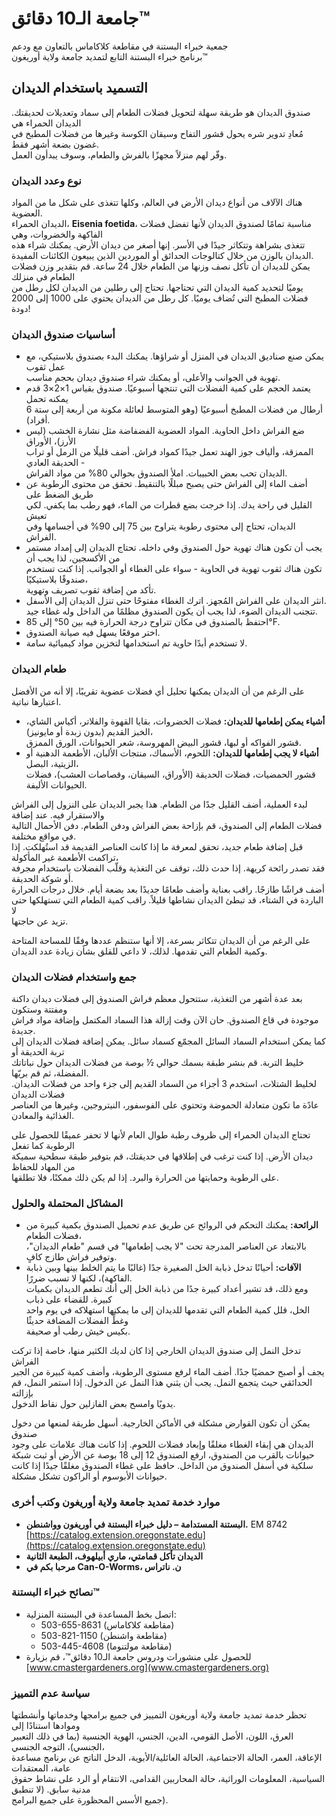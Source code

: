 # جامعة الـ10 دقائق™  
جمعية خبراء البستنة في مقاطعة كلاكاماس بالتعاون مع ودعم  
برنامج خبراء البستنة التابع لتمديد جامعة ولاية أوريغون™  

## التسميد باستخدام الديدان  
صندوق الديدان هو طريقة سهلة لتحويل فضلات الطعام إلى سماد وتعديلات لحديقتك. الديدان الحمراء هي  
مُعادِ تدوير شره يحول قشور التفاح وسيقان الكوسة وغيرها من فضلات المطبخ في غضون بضعة أشهر فقط.  
وفّر لهم منزلاً مجهزًا بالفرش والطعام، وسوف يبدأون العمل.  

### نوع وعدد الديدان  
هناك الآلاف من أنواع ديدان الأرض في العالم، وكلها تتغذى على شكل ما من المواد العضوية.  
الديدان الحمراء، **Eisenia foetida**، مناسبة تمامًا لصندوق الديدان لأنها تفضل فضلات الفاكهة والخضروات، وهي  
تتغذى بشراهة وتتكاثر جيدًا في الأسر. إنها أصغر من ديدان الأرض. يمكنك شراء هذه  
الديدان بالوزن من خلال كتالوجات الحدائق أو الموردين الذين يبيعون الكائنات المفيدة.  
يمكن للديدان أن تأكل نصف وزنها من الطعام خلال 24 ساعة. قم بتقدير وزن فضلات الطعام في منزلك  
يوميًا لتحديد كمية الديدان التي تحتاجها. تحتاج إلى رطلين من الديدان لكل رطل من  
فضلات المطبخ التي تُضاف يوميًا. كل رطل من الديدان يحتوي على 1000 إلى 2000 دودة!  

### أساسيات صندوق الديدان  
- يمكن صنع صناديق الديدان في المنزل أو شراؤها. يمكنك البدء بصندوق بلاستيكي، مع عمل ثقوب  
تهوية في الجوانب والأعلى، أو يمكنك شراء صندوق ديدان بحجم مناسب.  
- يعتمد الحجم على كمية الفضلات التي تنتجها أسبوعيًا. صندوق بقياس 1×2×3 قدم يمكنه تحمل  
6 أرطال من فضلات المطبخ أسبوعيًا (وهو المتوسط لعائلة مكونة من أربعة إلى ستة أفراد).  
- ضع الفراش داخل الحاوية. المواد العضوية الفضفاضة مثل نشارة الخشب (ليس الأرز)، الأوراق  
الممزقة، وألياف جوز الهند تعمل جيدًا كمواد فراش. أضف قليلًا من الرمل أو تراب الحديقة العادي -  
الديدان تحب بعض الحبيبات. املأ الصندوق بحوالي 80% من مواد الفراش.  
- أضف الماء إلى الفراش حتى يصبح مبللًا بالتنقيط. تحقق من محتوى الرطوبة عن طريق الضغط على  
القليل في راحة يدك. إذا خرجت بضع قطرات من الماء، فهو رطب بما يكفي. لكي تعيش  
الديدان، تحتاج إلى محتوى رطوبة يتراوح بين 75 إلى 90% في أجسامها وفي الفراش.  
- يجب أن تكون هناك تهوية حول الصندوق وفي داخله. تحتاج الديدان إلى إمداد مستمر من الأكسجين، لذا يجب أن  
تكون هناك ثقوب تهوية في الحاوية - سواء على الغطاء أو الجوانب. إذا كنت تستخدم صندوقًا بلاستيكيًا،  
تأكد من إضافة ثقوب تصريف وتهوية.  
- انثر الديدان على الفراش المُجهز. اترك الغطاء مفتوحًا حتى تنزل الديدان إلى الأسفل.  
تتجنب الديدان الضوء، لذا يجب أن يكون الصندوق مظلمًا من الداخل وله غطاء جيد.  
- احتفظ بالصندوق في مكان تتراوح درجة الحرارة فيه بين 50° إلى 85°F.  
- اختر موقعًا يسهل فيه صيانة الصندوق.  
- لا تستخدم أبدًا حاوية تم استخدامها لتخزين مواد كيميائية سامة.  

### طعام الديدان  
على الرغم من أن الديدان يمكنها تحليل أي فضلات عضوية تقريبًا، إلا أنه من الأفضل اعتبارها نباتية.  
- **أشياء يمكن إطعامها للديدان:** فضلات الخضروات، بقايا القهوة والفلاتر، أكياس الشاي، الخبز القديم (بدون زبدة أو مايونيز)،  
قشور الفواكه أو لبها، قشور البيض المهروسة، شعر الحيوانات، الورق الممزق.  
- **أشياء لا يجب إطعامها للديدان:** اللحوم، الأسماك، منتجات الألبان، الأطعمة الدهنية أو الزيتية، البصل،  
قشور الحمضيات، فضلات الحديقة (الأوراق، السيقان، وقصاصات العشب)، فضلات الحيوانات الأليفة.  

لبدء العملية، أضف القليل جدًا من الطعام. هذا يجبر الديدان على النزول إلى الفراش والاستقرار فيه. عند إضافة  
فضلات الطعام إلى الصندوق، قم بإزاحة بعض الفراش ودفن الطعام. دفن الأحمال التالية في مواقع مختلفة.  
قبل إضافة طعام جديد، تحقق لمعرفة ما إذا كانت العناصر القديمة قد استُهلكت. إذا تراكمت الأطعمة غير المأكولة،  
فقد تصدر رائحة كريهة. إذا حدث ذلك، توقف عن التغذية وقلّب الفضلات باستخدام مجرفة أو شوكة الحديقة.  
أضف فراشًا طازجًا. راقب بعناية وأضف طعامًا جديدًا بعد بضعة أيام. خلال درجات الحرارة  
الباردة في الشتاء، قد تبطئ الديدان نشاطها قليلاً. راقب كمية الطعام التي تستهلكها حتى لا  
تزيد عن حاجتها.  

على الرغم من أن الديدان تتكاثر بسرعة، إلا أنها ستنظم عددها وفقًا للمساحة المتاحة  
وكمية الطعام التي تقدمها. لذلك، لا داعي للقلق بشأن زيادة عدد الديدان.  

### جمع واستخدام فضلات الديدان  
بعد عدة أشهر من التغذية، ستتحول معظم فراش الصندوق إلى فضلات ديدان داكنة ومفتتة وستكون  
موجودة في قاع الصندوق. حان الآن وقت إزالة هذا السماد المكتمل وإضافة مواد فراش جديدة.  
كما يمكن استخدام السماد السائل المجمّع كسماد سائل. يمكن إضافة فضلات الديدان إلى تربة الحديقة أو  
خليط التربة. قم بنشر طبقة بسمك حوالي ½ بوصة من فضلات الديدان حول نباتاتك المفضلة، ثم قم بريّها.  
لخليط الشتلات، استخدم 3 أجزاء من السماد القديم إلى جزء واحد من فضلات الديدان. فضلات الديدان  
عادًة ما تكون متعادلة الحموضة وتحتوي على الفوسفور، النيتروجين، وغيرها من العناصر الغذائية والمعادن.  

تحتاج الديدان الحمراء إلى ظروف رطبة طوال العام لأنها لا تحفر عميقًا للحصول على الرطوبة كما تفعل  
ديدان الأرض. إذا كنت ترغب في إطلاقها في حديقتك، قم بتوفير طبقة سطحية سميكة من المهاد للحفاظ  
على الرطوبة وحمايتها من الحرارة والبرد. إذا لم يكن ذلك ممكنًا، فلا تطلقها.  

### المشاكل المحتملة والحلول  
- **الرائحة:** يمكنك التحكم في الروائح عن طريق عدم تحميل الصندوق بكمية كبيرة من فضلات الطعام،  
بالابتعاد عن العناصر المدرجة تحت "لا يجب إطعامها" في قسم "طعام الديدان"، وتوفير فراش طازج كافٍ.  
- **الآفات:** أحيانًا تدخل ذبابة الخل الصغيرة جدًا (غالبًا ما يتم الخلط بينها وبين ذبابة الفاكهة)، لكنها لا تسبب ضررًا.  
ومع ذلك، قد تشير أعداد كبيرة جدًا من ذبابة الخل إلى أنك تطعم الديدان بكميات كبيرة. للقضاء على ذباب  
الخل، قلل كمية الطعام التي تقدمها للديدان إلى ما يمكنها استهلاكه في يوم واحد وغطِّ الفضلات المضافة حديثًا  
بكيس خيش رطب أو صحيفة.  

تدخل النمل إلى صندوق الديدان الخارجي إذا كان لديك الكثير منها، خاصة إذا تركت الفراش  
يجف أو أصبح حمضيًا جدًا. أضف الماء لرفع مستوى الرطوبة، وأضف كمية كبيرة من الجير  
الحدائقي حيث يتجمع النمل. يجب أن يثني هذا النمل عن الدخول. إذا استمر النمل، قم بإزالته  
يدويًا وامسح بعض الفازلين حول نقاط الدخول.  

يمكن أن تكون القوارض مشكلة في الأماكن الخارجية. أسهل طريقة لمنعها من دخول صندوق  
الديدان هي إبقاء الغطاء مغلقًا وإبعاد فضلات اللحوم. إذا كانت هناك علامات على وجود  
حيوانات بالقرب من الصندوق، ارفع الصندوق 12 إلى 18 بوصة عن الأرض أو ثبت شبكة  
سلكية في أسفل الصندوق من الداخل. حافظ على غطاء الصندوق مغلقًا جيدًا إذا كانت  
حيوانات الأبوسوم أو الراكون تشكل مشكلة.  

### موارد خدمة تمديد جامعة ولاية أوريغون وكتب أخرى  
- **البستنة المستدامة – دليل خبراء البستنة في أوريغون وواشنطن.** EM 8742  
[https://catalog.extension.oregonstate.edu](https://catalog.extension.oregonstate.edu)  
- **الديدان تأكل قمامتي، ماري أبيلهوف، الطبعة الثانية**  
- **مرحبا بكم في Can-O-Worms، ن. ناتراس**  

### نصائح خبراء البستنة™  
- اتصل بخط المساعدة في البستنة المنزلية:  
  - 503-655-8631 (مقاطعة كلاكاماس)  
  - 503-821-1150 (مقاطعة واشنطن)  
  - 503-445-4608 (مقاطعة مولتنوما)  
- للحصول على منشورات ودروس جامعة الـ10 دقائق™، قم بزيارة [www.cmastergardeners.org](www.cmastergardeners.org)  

### سياسة عدم التمييز  
تحظر خدمة تمديد جامعة ولاية أوريغون التمييز في جميع برامجها وخدماتها وأنشطتها وموادها استنادًا إلى  
العرق، اللون، الأصل القومي، الدين، الجنس، الهوية الجنسية (بما في ذلك التعبير الجنسي)، التوجه الجنسي،  
الإعاقة، العمر، الحالة الاجتماعية، الحالة العائلية/الأبوية، الدخل الناتج عن برنامج مساعدة عامة، المعتقدات  
السياسية، المعلومات الوراثية، حالة المحاربين القدامى، الانتقام أو الرد على نشاط حقوق مدنية سابق. (لا تنطبق  
جميع الأسس المحظورة على جميع البرامج).